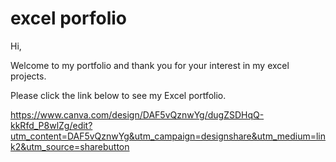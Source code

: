 # excel porfolio

Hi,

Welcome to my portfolio and thank you for your interest in my excel projects.

Please click the link below to see my Excel portfolio.

https://www.canva.com/design/DAF5vQznwYg/dugZSDHqQ-kkRfd_P8wlZg/edit?utm_content=DAF5vQznwYg&utm_campaign=designshare&utm_medium=link2&utm_source=sharebutton

